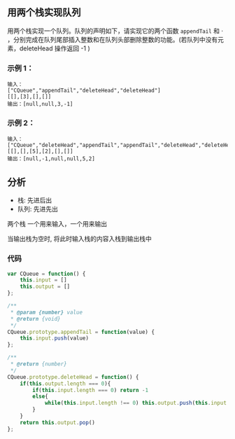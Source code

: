 ## 用两个栈实现队列
用两个栈实现一个队列。队列的声明如下，请实现它的两个函数 `appendTail` 和 · ，分别完成在队列尾部插入整数和在队列头部删除整数的功能。(若队列中没有元素，deleteHead 操作返回 -1 )


### 示例 1：
```
输入：
["CQueue","appendTail","deleteHead","deleteHead"]
[[],[3],[],[]]
输出：[null,null,3,-1]
```
### 示例 2：
```
输入：
["CQueue","deleteHead","appendTail","appendTail","deleteHead","deleteHead"]
[[],[],[5],[2],[],[]]
输出：[null,-1,null,null,5,2]
```
## 分析
- 栈: 先进后出
- 队列: 先进先出

两个栈 一个用来输入，一个用来输出

当输出栈为空时, 将此时输入栈的内容入栈到输出栈中

### 代码
```js
var CQueue = function() {
    this.input = []
    this.output = []
};

/** 
 * @param {number} value
 * @return {void}
 */
CQueue.prototype.appendTail = function(value) {
    this.input.push(value)
};

/**
 * @return {number}
 */
CQueue.prototype.deleteHead = function() {
    if(this.output.length === 0){
        if(this.input.length === 0) return -1
        else{
            while(this.input.length !== 0) this.output.push(this.input.pop())
        }
    }
    return this.output.pop()
};
```
